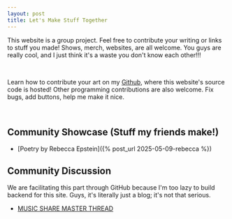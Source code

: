 ```yaml
---
layout: post
title: Let's Make Stuff Together
---
```


This website is a group project. Feel free to contribute your writing or links to stuff you made! Shows, merch, websites, are all welcome. You guys are really cool, and I just think it's a waste you don't know each other!!! 

<br>

Learn how to contribute your art on my [Github](https://github.com/limh0228/schemes_and_machinations), where this website's source code is hosted! Other programming contributions are also welcome. Fix bugs, add buttons, help me make it nice.

<br> 

## Community Showcase (Stuff my friends make!)
- [Poetry by Rebecca Epstein]({% post_url 2025-05-09-rebecca %})

## Community Discussion
We are facilitating this part through GitHub because I'm too lazy to build backend for this site. Guys, it's literally just a blog; it's not that serious.
- [MUSIC SHARE MASTER THREAD](https://github.com/limh0228/schemes_and_machinations/discussions/10)




